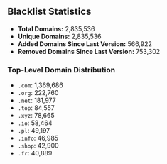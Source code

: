 ## Blacklist Statistics

- **Total Domains:** 2,835,536
- **Unique Domains:** 2,835,536
- **Added Domains Since Last Version:** 566,922
- **Removed Domains Since Last Version:** 753,302

### Top-Level Domain Distribution

-  `.com`: 1,369,686
-  `.org`: 222,760
-  `.net`: 181,977
-  `.top`: 84,557
-  `.xyz`: 78,665
-  `.io`: 58,464
-  `.pl`: 49,197
-  `.info`: 46,985
-  `.shop`: 42,900
-  `.fr`: 40,889
